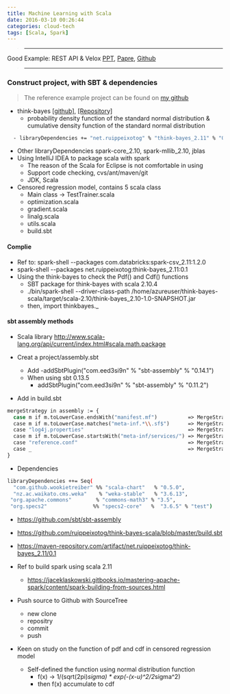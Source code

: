 ```yaml
---
title: Machine Learning with Scala
date: 2016-03-10 00:26:44
categories: cloud-tech
tags: [Scala, Spark]
---
```



>****************************************************
Good Example: REST API & Velox [PPT](http://www.slideshare.net/dscrankshaw/veloxampcamp5-final), [Papre](http://arxiv.org/pdf/1409.3809v2.pdf), [Github](https://github.com/amplab/velox-modelserver)
>****************************************************

### Construct project, with SBT & dependencies
> The reference example project can be found on [my github](https://snakecy.github.io)

- think-bayes [[github]](https://github.com/ruippeixotog/think-bayes-scala), [[Repository]](https://maven-repository.com/artifact/net.ruippeixotog/think-bayes_2.11/0.1)
  - probability density function of the standard normal distribution & cumulative density function of the standard normal distribution
``` bash
  - libraryDependencies += "net.ruippeixotog" % "think-bayes_2.11" % "0.1"
```

<!-- more -->
- Other libraryDependencies
  spark-core_2.10, spark-mllib_2.10, jblas
- Using IntelliJ IDEA to package scala with spark
  - The reason of the Scala for Eclipse is not comfortable in using
  - Support code checking, cvs/ant/maven/git
  - JDK, Scala
- Censored regression model, contains 5 scala class
  - Main class -> TestTrainer.scala
  - optimization.scala
  - gradient.scala
  - linalg.scala
  - utils.scala
  - build.sbt

#### Complie

- Ref to: spark-shell --packages com.databricks:spark-csv_2.11:1.2.0
- spark-shell --packages net.ruippeixotog:think-bayes_2.11:0.1
- Using the think-bayes to check the Pdf() and Cdf() functions
  - SBT package for think-bayes with scala 2.10.4
  - ./bin/spark-shell --driver-class-path /home/azureuser/think-bayes-scala/target/scala-2.10/think-bayes_2.10-1.0-SNAPSHOT.jar
  - then, import thinkbayes._

#### sbt assembly methods

- Scala library
http://www.scala-lang.org/api/current/index.html#scala.math.package

- Creat a project/assembly.sbt
  - Add
    -addSbtPlugin("com.eed3si9n" % "sbt-assembly" % "0.14.1")
  - When using sbt 0.13.5
    - addSbtPlugin("com.eed3si9n" % "sbt-assembly" % "0.11.2")

- Add in build.sbt

``` bash
mergeStrategy in assembly := {
  case m if m.toLowerCase.endsWith("manifest.mf")          => MergeStrategy.discard
  case m if m.toLowerCase.matches("meta-inf.*\\.sf$")      => MergeStrategy.discard
  case "log4j.properties"                                  => MergeStrategy.discard
  case m if m.toLowerCase.startsWith("meta-inf/services/") => MergeStrategy.filterDistinctLines
  case "reference.conf"                                    => MergeStrategy.concat
  case _                                                   => MergeStrategy.first
}
```

- Dependencies

``` bash
libraryDependencies ++= Seq(
  "com.github.wookietreiber" %% "scala-chart"   % "0.5.0",
  "nz.ac.waikato.cms.weka"    % "weka-stable"   % "3.6.13",  
 "org.apache.commons"        % "commons-math3" % "3.5",  
 "org.specs2"               %% "specs2-core"   %  "3.6.5" % "test")
```


- https://github.com/sbt/sbt-assembly
- https://github.com/ruippeixotog/think-bayes-scala/blob/master/build.sbt
- https://maven-repository.com/artifact/net.ruippeixotog/think-bayes_2.11/0.1

- Ref to build spark using scala 2.11
  - https://jaceklaskowski.gitbooks.io/mastering-apache-spark/content/spark-building-from-sources.html  

* Push source to Github with SourceTree
  - new clone
  - repositry
  - commit
  - push

* Keen on study on the function of pdf and cdf in censored regression model
  - Self-defined the function using normal distribution function
    - f(x) -> 1/(sqrt(2pi)*sigma) * exp(-(x-u)^2/2*sigma^2)
    - then f(x) accumulate to cdf
